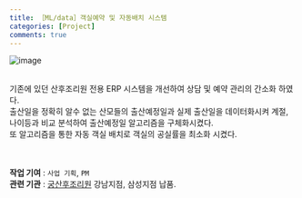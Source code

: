 ```yaml
---
title: ［ML/data］객실예약 및 자동배치 시스템
categories: [Project]
comments: true
---
```



![image](https://user-images.githubusercontent.com/55519519/126909338-5c1b0c56-6731-4fdc-9901-242bde9a52dc.png)<br><br>

기존에 있던 산후조리원 전용 ERP 시스템을 개선하여 상담 및 예약 관리의 간소화 하였다.<br>
출산일을 정확히 알수 없는 산모들의 출산예정일과 실제 출산일을 데이터화시켜 계절, 나이등과 비교 분석하여 출산예정일 알고리즘을 구체화시켰다.<br>
또 알고리즘을 통한 자동 객실 배치로 객실의 공실률을 최소화 시켰다.<br><br><br>




<b>작업 기여</b> : `사업 기획`, `PM`  <br>
<b>관련 기관</b> : [궁산후조리원] 강남지점, 삼성지점 납품.<br>


[궁산후조리원]:        http://gangnam.goongs.com/
